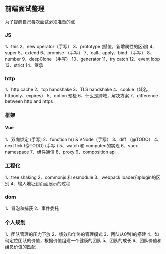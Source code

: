 ## 前端面试整理
为了提醒自己每次面试必须准备的点

### JS
  1、this
  2、new operator（手写）
  3、prototype (赋值，新增属性的区别)
  4、super
  5、extend
  6、promise （手写）
  7、call、apply、bind （手写）
  8、number
  9、deepClone （手写）
  10、generator
  11、try catch
  12、event loop
  13、strict
  14、继承

### http
  1、http cache
  2、tcp handshake
  3、TLS handshake
  4、cookie（域名、httponly、expires）
  5、option 预检
  6、什么是跨域，解决方案
  7、difference between http and https

### 框架
  #### Vue
  1、双向绑定 (手写)
  2、function h()  & VNode（手写）
  3、diff （@TODO）
  4、nextTick (@TODO) (手写 )
  5、watch 和 computed的实现
  6、vuex namespace
  7、组件通信
  8、proxy
  9、composition api

### 工程化
  1、tree shaking
  2、commonjs 和 esmodule
  3、webpack loader和plugin的区别
  4、输入地址到页面展示的过程

### dom
  1、冒泡和捕获
  2、事件委托

### 个人规划
  1、团队管理的压力下放
  2、绩效和年终的管理模式
  3、团队从0到1的搭建
  4、如何定位团队的价值，根据价值组建一个健康的团队
  5、团队的成长
  6、团队价值和组员价值的匹配
  

  
